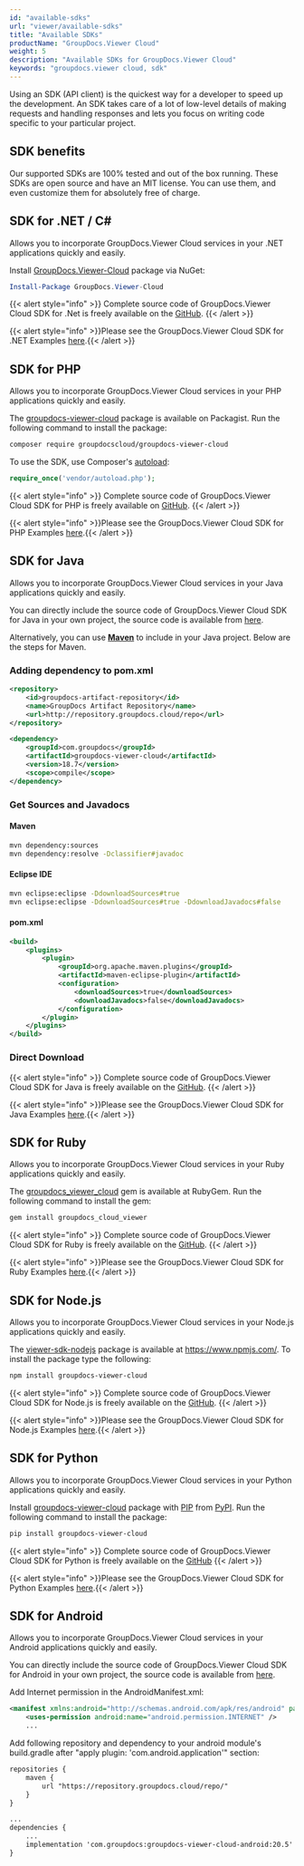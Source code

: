 ```yaml
---
id: "available-sdks"
url: "viewer/available-sdks"
title: "Available SDKs"
productName: "GroupDocs.Viewer Cloud"
weight: 5
description: "Available SDKs for GroupDocs.Viewer Cloud"
keywords: "groupdocs.viewer cloud, sdk"
---
```

Using an SDK (API client) is the quickest way for a developer to speed up the development. An SDK takes care of a lot of low-level details of making requests and handling responses and lets you focus on writing code specific to your particular project.

## SDK benefits

Our supported SDKs are 100% tested and out of the box running. These SDKs are open source and have an MIT license. You can use them, and even customize them for absolutely free of charge.

## SDK for .NET / C\#

Allows you to incorporate GroupDocs.Viewer Cloud services in your .NET applications quickly and easily.

Install [GroupDocs.Viewer-Cloud](https://www.nuget.org/packages/GroupDocs.Viewer-Cloud/) package via NuGet:

```powershell
Install-Package GroupDocs.Viewer-Cloud
```

{{< alert style="info" >}}
Complete source code of GroupDocs.Viewer Cloud SDK for .Net is freely available on the [GitHub](https://github.com/groupdocs-viewer-cloud/groupdocs-viewer-cloud-dotnet).
{{< /alert >}}

{{< alert style="info" >}}Please see the GroupDocs.Viewer Cloud SDK for .NET Examples [here](https://github.com/groupdocs-viewer-cloud/groupdocs-viewer-cloud-dotnet/tree/master/GroupDocs.Viewer.Cloud.Sdk.Test).{{< /alert >}}

## SDK for PHP

Allows you to incorporate GroupDocs.Viewer Cloud services in your PHP applications quickly and easily.

The [groupdocs-viewer-cloud](https://packagist.org/packages/groupdocscloud/groupdocs-viewer-cloud) package is available on Packagist. Run the following command to install the package:

```bash
composer require groupdocscloud/groupdocs-viewer-cloud
```

To use the SDK, use Composer's [autoload](https://getcomposer.org/doc/00-intro.md#autoloading):

```php
require_once('vendor/autoload.php');
```

{{< alert style="info" >}}
Complete source code of GroupDocs.Viewer Cloud SDK for PHP is freely available on [GitHub](https://github.com/groupdocs-viewer-cloud/groupdocs-viewer-cloud-php).
{{< /alert >}}

{{< alert style="info" >}}Please see the GroupDocs.Viewer Cloud SDK for PHP Examples [here](https://github.com/groupdocs-viewer-cloud/groupdocs-viewer-cloud-php/tree/master/tests/GroupDocs/Viewer/ApiTests).{{< /alert >}}

## SDK for Java

Allows you to incorporate GroupDocs.Viewer Cloud services in your Java applications quickly and easily.

You can directly include the source code of GroupDocs.Viewer Cloud SDK for Java in your own project, the source code is available from [here](https://github.com/groupdocs-viewer-cloud/groupdocs-viewer-cloud-java).

Alternatively, you can use **[Maven](https://repository.groupdocs.cloud/webapp/#/artifacts/browse/tree/General/repo/com/groupdocs/groupdocs-viewer-cloud)** to include in your Java project. Below are the steps for Maven.

### Adding dependency to pom.xml

```xml
<repository>
    <id>groupdocs-artifact-repository</id>
    <name>GroupDocs Artifact Repository</name>
    <url>http://repository.groupdocs.cloud/repo</url>
</repository>

<dependency>
    <groupId>com.groupdocs</groupId>
    <artifactId>groupdocs-viewer-cloud</artifactId>
    <version>18.7</version>
    <scope>compile</scope>
</dependency>
```

### Get Sources and Javadocs

#### Maven

```bash
mvn dependency:sources
mvn dependency:resolve -Dclassifier#javadoc
```

#### Eclipse IDE

```bash
mvn eclipse:eclipse -DdownloadSources#true
mvn eclipse:eclipse -DdownloadSources#true -DdownloadJavadocs#false
```

#### pom.xml

```xml
<build>
    <plugins>
        <plugin>
            <groupId>org.apache.maven.plugins</groupId>
            <artifactId>maven-eclipse-plugin</artifactId>
            <configuration>
                <downloadSources>true</downloadSources>
                <downloadJavadocs>false</downloadJavadocs>
            </configuration>
        </plugin>
    </plugins>
</build>
```

### Direct Download

{{< alert style="info" >}}
Complete source code of GroupDocs.Viewer Cloud SDK for Java is freely available on the [GitHub](https://github.com/groupdocs-viewer-cloud/groupdocs-viewer-cloud-java).
{{< /alert >}}

{{< alert style="info" >}}Please see the GroupDocs.Viewer Cloud SDK for Java Examples [here](https://github.com/groupdocs-viewer-cloud/groupdocs-viewer-cloud-java/tree/master/src/test/java/com/groupdocs/cloud/viewer/api).{{< /alert >}}

## SDK for Ruby

Allows you to incorporate GroupDocs.Viewer Cloud services in your Ruby applications quickly and easily.

The [groupdocs_viewer_cloud](https://rubygems.org/gems/groupdocs_viewer_cloud) gem is available at RubyGem. Run the following command to install the gem:

```bash
gem install groupdocs_cloud_viewer
```

{{< alert style="info" >}}
Complete source code of GroupDocs.Viewer Cloud SDK for Ruby is freely available on the [GitHub](https://github.com/groupdocs-viewer-cloud/groupdocs-viewer-cloud-ruby).
{{< /alert >}}

{{< alert style="info" >}}Please see the GroupDocs.Viewer Cloud SDK for Ruby Examples [here](https://github.com/groupdocs-viewer-cloud/groupdocs-viewer-cloud-ruby/tree/master/test/api).{{< /alert >}}

## SDK for Node.js

Allows you to incorporate GroupDocs.Viewer Cloud services in your Node.js applications quickly and easily.

The [viewer-sdk-nodejs](https://www.npmjs.com/package/groupdocs-viewer-cloud) package is available at <https://www.npmjs.com/>. To install the package type the following:

```bash
npm install groupdocs-viewer-cloud
```

{{< alert style="info" >}}
Complete source code of GroupDocs.Viewer Cloud SDK for Node.js is freely available on the [GitHub](https://github.com/groupdocs-viewer-cloud/groupdocs-viewer-cloud-node).
{{< /alert >}}

{{< alert style="info" >}}Please see the GroupDocs.Viewer Cloud SDK for Node.js Examples [here](https://github.com/groupdocs-viewer-cloud/groupdocs-viewer-cloud-node/tree/master/test/api).{{< /alert >}}

## SDK for Python

Allows you to incorporate GroupDocs.Viewer Cloud services in your Python applications quickly and easily.

Install [groupdocs-viewer-cloud](https://pypi.org/project/groupdocs-viewer-cloud/) package with [PIP](https://pypi.org/project/pip/) from [PyPI](https://pypi.org/). Run the following command to install the package:

```bash
pip install groupdocs-viewer-cloud
```

{{< alert style="info" >}}
Complete source code of GroupDocs.Viewer Cloud SDK for Python is freely available on the [GitHub](https://github.com/groupdocs-viewer-cloud/groupdocs-viewer-cloud-python)
{{< /alert >}}

{{< alert style="info" >}}Please see the GroupDocs.Viewer Cloud SDK for Python Examples [here](https://github.com/groupdocs-viewer-cloud/groupdocs-viewer-cloud-android).{{< /alert >}}

## SDK for Android

Allows you to incorporate GroupDocs.Viewer Cloud services in your Android applications quickly and easily.

You can directly include the source code of GroupDocs.Viewer Cloud SDK for Android in your own project, the source code is available from [here](https://github.com/groupdocs-viewer-cloud/groupdocs-viewer-cloud-android).

Add Internet permission in the AndroidManifest.xml:

```xml
<manifest xmlns:android="http://schemas.android.com/apk/res/android" package="<package name>">
    <uses-permission android:name="android.permission.INTERNET" />
    ...
```

Add following repository and dependency to your android module's build.gradle after "apply plugin: 'com.android.application'" section:

```xml
repositories {
    maven {
        url "https://repository.groupdocs.cloud/repo/"
    }
}

...
dependencies {
    ...
    implementation 'com.groupdocs:groupdocs-viewer-cloud-android:20.5'
}
```
